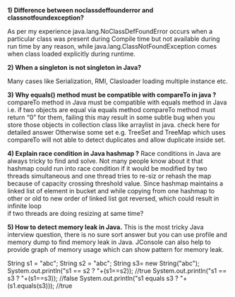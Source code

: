 **1) Difference between noclassdeffounderror and classnotfoundexception?**

As per my experience java.lang.NoClassDefFoundError occurs when a particular class was present 
during Compile time but not available during run time by any reason, while 
java.lang.ClassNotFoundException comes when class loaded explicitly during runtime.

**2) When a singleton is not singleton in Java?**

Many cases like Serialization, RMI, Clasloader loading multiple instance etc.

**3) Why equals() method must be compatible with compareTo in java ?**
compareTo method in Java must be compatible with equals method in Java i.e. if two objects are equal via equals method 
compareTo method must return “0” for them, failing this may result in some subtle bug when you store those objects in 
collection class like arraylist in java.  check here for detailed answer
Otherwise some set e.g. TreeSet and TreeMap which uses compareTo will not able to detect duplicates and allow duplicate 
inside set.

**4) Explain race condition in Java hashmap ?**
Race conditions in Java are always tricky to find and solve. Not many people know about it that hashmap could run into 
race condition if it would be modified by two threads simultaneous and one thread tries to re-siz or rehash the map 
because of capacity crossing threshold value. Since hashmap maintains a linked list of element in bucket and while 
copying from one hashmap to other or old to new order of linked list got reversed, which could result in infinite loop  
if two threads are doing resizing at same time?

**5) How to detect memory leak in Java.**
This is the most tricky Java interview question, there is no sure sort answer but you can use profile and memory dump to 
find memory leak in Java. JConsole can also help to provide graph of memory usage which can show pattern for memory leak.

String s1 = "abc";
String s2 = "abc";
String s3= new String("abc");
System.out.println("s1 == s2 ? "+(s1==s2)); //true
System.out.println("s1 == s3 ? "+(s1==s3)); //false
System.out.println("s1 equals s3 ? "+(s1.equals(s3))); //true


